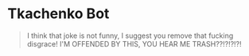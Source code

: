 # Tkachenko Bot

> I think that joke is not funny, I suggest you remove that fucking disgrace! I'M OFFENDED BY THIS, YOU HEAR ME TRASH??!?!?!?!
